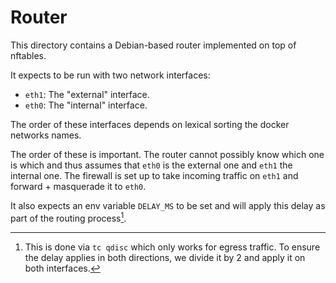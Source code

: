 # Router

This directory contains a Debian-based router implemented on top of nftables.

It expects to be run with two network interfaces:

- `eth1`: The "external" interface.
- `eth0`: The "internal" interface.

The order of these interfaces depends on lexical sorting the docker networks names.

The order of these is important.
The router cannot possibly know which one is which and thus assumes that `eth0` is the external one and `eth1` the internal one.
The firewall is set up to take incoming traffic on `eth1` and forward + masquerade it to `eth0`.

It also expects an env variable `DELAY_MS` to be set and will apply this delay as part of the routing process[^1].

[^1]: This is done via `tc qdisc` which only works for egress traffic. To ensure the delay applies in both directions, we divide it by 2 and apply it on both interfaces.
